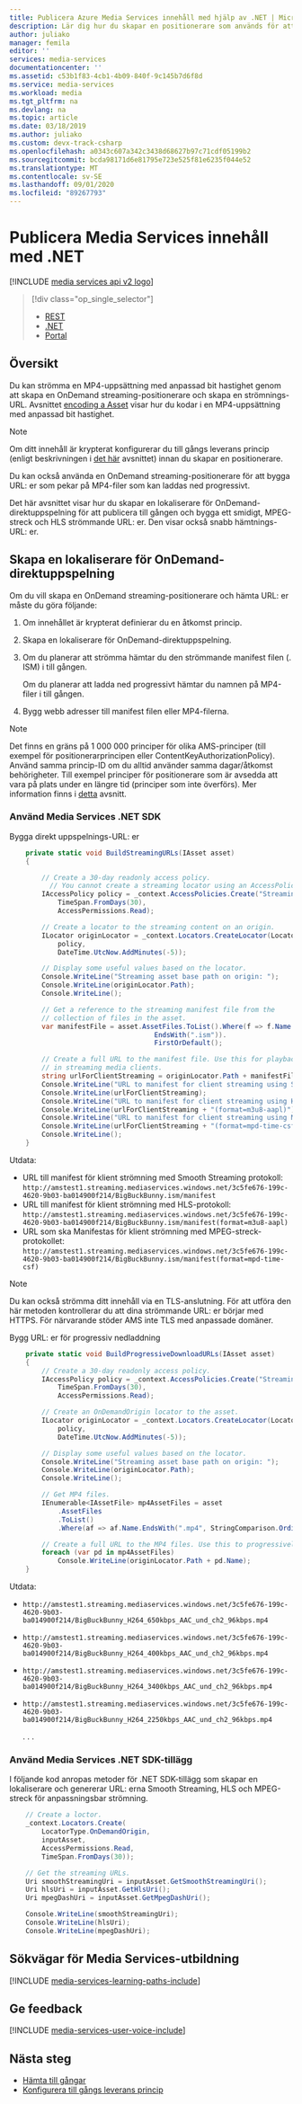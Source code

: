 ```yaml
---
title: Publicera Azure Media Services innehåll med hjälp av .NET | Microsoft Docs
description: Lär dig hur du skapar en positionerare som används för att skapa en strömnings-URL. Kod exempel skrivs i C# och använder Media Services SDK för .NET.
author: juliako
manager: femila
editor: ''
services: media-services
documentationcenter: ''
ms.assetid: c53b1f83-4cb1-4b09-840f-9c145b7d6f8d
ms.service: media-services
ms.workload: media
ms.tgt_pltfrm: na
ms.devlang: na
ms.topic: article
ms.date: 03/18/2019
ms.author: juliako
ms.custom: devx-track-csharp
ms.openlocfilehash: a0343c607a342c3438d68627b97c71cdf05199b2
ms.sourcegitcommit: bcda98171d6e81795e723e525f81e6235f044e52
ms.translationtype: MT
ms.contentlocale: sv-SE
ms.lasthandoff: 09/01/2020
ms.locfileid: "89267793"
---
```

# <a name="publish-media-services-content-using-net"></a>Publicera Media Services innehåll med .NET

[!INCLUDE [media services api v2 logo](./includes/v2-hr.md)]

> [!div class="op_single_selector"]
> * [REST](media-services-rest-deliver-streaming-content.md)
> * [.NET](media-services-deliver-streaming-content.md)
> * [Portal](media-services-portal-publish.md)
> 
> 

## <a name="overview"></a>Översikt
Du kan strömma en MP4-uppsättning med anpassad bit hastighet genom att skapa en OnDemand streaming-positionerare och skapa en strömnings-URL. Avsnittet [encoding a Asset](media-services-encode-asset.md) visar hur du kodar i en MP4-uppsättning med anpassad bit hastighet. 

> [!NOTE]
> Om ditt innehåll är krypterat konfigurerar du till gångs leverans princip (enligt beskrivningen i [det här](media-services-dotnet-configure-asset-delivery-policy.md) avsnittet) innan du skapar en positionerare. 
> 
> 

Du kan också använda en OnDemand streaming-positionerare för att bygga URL: er som pekar på MP4-filer som kan laddas ned progressivt.  

Det här avsnittet visar hur du skapar en lokaliserare för OnDemand-direktuppspelning för att publicera till gången och bygga ett smidigt, MPEG-streck och HLS strömmande URL: er. Den visar också snabb hämtnings-URL: er. 

## <a name="create-an-ondemand-streaming-locator"></a>Skapa en lokaliserare för OnDemand-direktuppspelning
Om du vill skapa en OnDemand streaming-positionerare och hämta URL: er måste du göra följande:

1. Om innehållet är krypterat definierar du en åtkomst princip.
2. Skapa en lokaliserare för OnDemand-direktuppspelning.
3. Om du planerar att strömma hämtar du den strömmande manifest filen (. ISM) i till gången. 
   
   Om du planerar att ladda ned progressivt hämtar du namnen på MP4-filer i till gången.  
4. Bygg webb adresser till manifest filen eller MP4-filerna. 


>[!NOTE]
>Det finns en gräns på 1 000 000 principer för olika AMS-principer (till exempel för positionerarprincipen eller ContentKeyAuthorizationPolicy). Använd samma princip-ID om du alltid använder samma dagar/åtkomst behörigheter. Till exempel principer för positionerare som är avsedda att vara på plats under en längre tid (principer som inte överförs). Mer information finns i [detta](media-services-dotnet-manage-entities.md#limit-access-policies) avsnitt.

### <a name="use-media-services-net-sdk"></a>Använd Media Services .NET SDK
Bygga direkt uppspelnings-URL: er 

```csharp
    private static void BuildStreamingURLs(IAsset asset)
    {

        // Create a 30-day readonly access policy. 
          // You cannot create a streaming locator using an AccessPolicy that includes write or delete permissions.
        IAccessPolicy policy = _context.AccessPolicies.Create("Streaming policy",
            TimeSpan.FromDays(30),
            AccessPermissions.Read);

        // Create a locator to the streaming content on an origin. 
        ILocator originLocator = _context.Locators.CreateLocator(LocatorType.OnDemandOrigin, asset,
            policy,
            DateTime.UtcNow.AddMinutes(-5));

        // Display some useful values based on the locator.
        Console.WriteLine("Streaming asset base path on origin: ");
        Console.WriteLine(originLocator.Path);
        Console.WriteLine();

        // Get a reference to the streaming manifest file from the  
        // collection of files in the asset. 
        var manifestFile = asset.AssetFiles.ToList().Where(f => f.Name.ToLower().
                                    EndsWith(".ism")).
                                    FirstOrDefault();

        // Create a full URL to the manifest file. Use this for playback
        // in streaming media clients. 
        string urlForClientStreaming = originLocator.Path + manifestFile.Name + "/manifest";
        Console.WriteLine("URL to manifest for client streaming using Smooth Streaming protocol: ");
        Console.WriteLine(urlForClientStreaming);
        Console.WriteLine("URL to manifest for client streaming using HLS protocol: ");
        Console.WriteLine(urlForClientStreaming + "(format=m3u8-aapl)");
        Console.WriteLine("URL to manifest for client streaming using MPEG DASH protocol: ");
        Console.WriteLine(urlForClientStreaming + "(format=mpd-time-csf)"); 
        Console.WriteLine();
    }
```

Utdata:

- URL till manifest för klient strömning med Smooth Streaming protokoll: \
  `http://amstest1.streaming.mediaservices.windows.net/3c5fe676-199c-4620-9b03-ba014900f214/BigBuckBunny.ism/manifest`
- URL till manifest för klient strömning med HLS-protokoll: \
  `http://amstest1.streaming.mediaservices.windows.net/3c5fe676-199c-4620-9b03-ba014900f214/BigBuckBunny.ism/manifest(format=m3u8-aapl)`
- URL som ska Manifestas för klient strömning med MPEG-streck-protokollet: \
  `http://amstest1.streaming.mediaservices.windows.net/3c5fe676-199c-4620-9b03-ba014900f214/BigBuckBunny.ism/manifest(format=mpd-time-csf)`

> [!NOTE]
> Du kan också strömma ditt innehåll via en TLS-anslutning. För att utföra den här metoden kontrollerar du att dina strömmande URL: er börjar med HTTPS. För närvarande stöder AMS inte TLS med anpassade domäner.
> 
> 

Bygg URL: er för progressiv nedladdning 

```csharp
    private static void BuildProgressiveDownloadURLs(IAsset asset)
    {
        // Create a 30-day readonly access policy. 
        IAccessPolicy policy = _context.AccessPolicies.Create("Streaming policy",
            TimeSpan.FromDays(30),
            AccessPermissions.Read);

        // Create an OnDemandOrigin locator to the asset. 
        ILocator originLocator = _context.Locators.CreateLocator(LocatorType.OnDemandOrigin, asset,
            policy,
            DateTime.UtcNow.AddMinutes(-5));

        // Display some useful values based on the locator.
        Console.WriteLine("Streaming asset base path on origin: ");
        Console.WriteLine(originLocator.Path);
        Console.WriteLine();

        // Get MP4 files.
        IEnumerable<IAssetFile> mp4AssetFiles = asset
            .AssetFiles
            .ToList()
            .Where(af => af.Name.EndsWith(".mp4", StringComparison.OrdinalIgnoreCase));

        // Create a full URL to the MP4 files. Use this to progressively download files.
        foreach (var pd in mp4AssetFiles)
            Console.WriteLine(originLocator.Path + pd.Name);
    }
```
Utdata:

- `http://amstest1.streaming.mediaservices.windows.net/3c5fe676-199c-4620-9b03-ba014900f214/BigBuckBunny_H264_650kbps_AAC_und_ch2_96kbps.mp4`
- `http://amstest1.streaming.mediaservices.windows.net/3c5fe676-199c-4620-9b03-ba014900f214/BigBuckBunny_H264_400kbps_AAC_und_ch2_96kbps.mp4`
- `http://amstest1.streaming.mediaservices.windows.net/3c5fe676-199c-4620-9b03-ba014900f214/BigBuckBunny_H264_3400kbps_AAC_und_ch2_96kbps.mp4`
- `http://amstest1.streaming.mediaservices.windows.net/3c5fe676-199c-4620-9b03-ba014900f214/BigBuckBunny_H264_2250kbps_AAC_und_ch2_96kbps.mp4`

    . . . 

### <a name="use-media-services-net-sdk-extensions"></a>Använd Media Services .NET SDK-tillägg
I följande kod anropas metoder för .NET SDK-tillägg som skapar en lokaliserare och genererar URL: erna Smooth Streaming, HLS och MPEG-streck för anpassningsbar strömning.
```csharp
    // Create a loctor.
    _context.Locators.Create(
        LocatorType.OnDemandOrigin,
        inputAsset,
        AccessPermissions.Read,
        TimeSpan.FromDays(30));

    // Get the streaming URLs.
    Uri smoothStreamingUri = inputAsset.GetSmoothStreamingUri();
    Uri hlsUri = inputAsset.GetHlsUri();
    Uri mpegDashUri = inputAsset.GetMpegDashUri();

    Console.WriteLine(smoothStreamingUri);
    Console.WriteLine(hlsUri);
    Console.WriteLine(mpegDashUri);
```

## <a name="media-services-learning-paths"></a>Sökvägar för Media Services-utbildning
[!INCLUDE [media-services-learning-paths-include](../../../includes/media-services-learning-paths-include.md)]

## <a name="provide-feedback"></a>Ge feedback
[!INCLUDE [media-services-user-voice-include](../../../includes/media-services-user-voice-include.md)]

## <a name="next-steps"></a>Nästa steg
* [Hämta till gångar](media-services-deliver-asset-download.md)
* [Konfigurera till gångs leverans princip](media-services-dotnet-configure-asset-delivery-policy.md)

